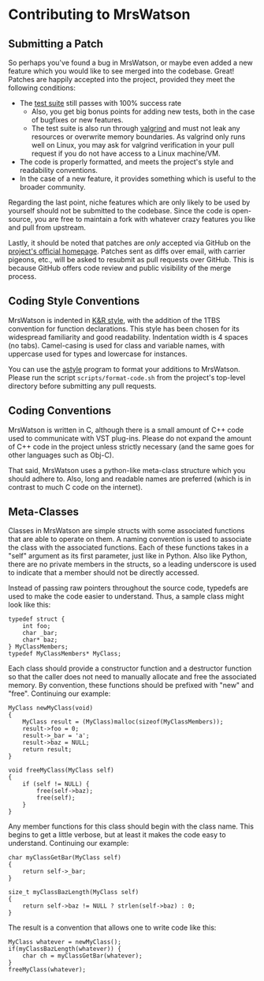 Contributing to MrsWatson
=========================

Submitting a Patch
------------------

So perhaps you've found a bug in MrsWatson, or maybe even added a new
feature which you would like to see merged into the codebase. Great!
Patches are happily accepted into the project, provided they meet the
following conditions:

* The [test suite][1] still passes with 100% success rate
  - Also, you get big bonus points for adding new tests, both in the case
    of bugfixes or new features.
  - The test suite is also run through [valgrind][5] and must not leak any
    resources or overwrite memory boundaries. As valgrind only runs well on
    Linux, you may ask for valgrind verification in your pull request if
    you do not have access to a Linux machine/VM.
* The code is properly formatted, and meets the project's style and
  readability conventions.
* In the case of a new feature, it provides something which is useful to
  the broader community.

Regarding the last point, niche features which are only likely to be used by
yourself should not be submitted to the codebase. Since the code is
open-source, you are free to maintain a fork with whatever crazy features
you like and pull from upstream.

Lastly, it should be noted that patches are *only* accepted via GitHub on
the [project's official homepage][4]. Patches sent as diffs over email,
with carrier pigeons, etc., will be asked to resubmit as pull requests over
GitHub. This is because GitHub offers code review and public visibility of
the merge process.


Coding Style Conventions
------------------------

MrsWatson is indented in [K&R style][2], with the addition of the 1TBS
convention for function declarations. This style has been chosen for its
widespread familiarity and good readability. Indentation width is 4 spaces
(no tabs). Camel-casing is used for class and variable names, with
uppercase used for types and lowercase for instances.

You can use the [astyle][3] program to format your additions to MrsWatson.
Please run the script `scripts/format-code.sh` from the project's top-level
directory before submitting any pull requests.


Coding Conventions
------------------

MrsWatson is written in C, although there is a small amount of C++ code
used to communicate with VST plug-ins. Please do not expand the amount of
C++ code in the project unless strictly necessary (and the same goes for
other languages such as Obj-C).

That said, MrsWatson uses a python-like meta-class structure which you
should adhere to. Also, long and readable names are preferred (which is in
contrast to much C code on the internet).


Meta-Classes
------------

Classes in MrsWatson are simple structs with some associated functions that
are able to operate on them. A naming convention is used to associate the
class with the associated functions. Each of these functions takes in a
"self" argument as its first parameter, just like in Python. Also like
Python, there are no private members in the structs, so a leading underscore
is used to indicate that a member should not be directly accessed.

Instead of passing raw pointers throughout the source code, typedefs are
used to make the code easier to understand. Thus, a sample class might look
like this:

    typedef struct {
        int foo;
        char _bar;
        char* baz;
    } MyClassMembers;
    typedef MyClassMembers* MyClass;

Each class should provide a constructor function and a destructor function
so that the caller does not need to manually allocate and free the
associated memory. By convention, these functions should be prefixed with
"new" and "free". Continuing our example:

    MyClass newMyClass(void)
    {
        MyClass result = (MyClass)malloc(sizeof(MyClassMembers));
        result->foo = 0;
        result->_bar = 'a';
        result->baz = NULL;
        return result;
    }

    void freeMyClass(MyClass self)
    {
        if (self != NULL) {
            free(self->baz);
            free(self);
        }
    }

Any member functions for this class should begin with the class name. This
begins to get a little verbose, but at least it makes the code easy to
understand. Continuing our example:

    char myClassGetBar(MyClass self)
    {
        return self->_bar;
    }

    size_t myClassBazLength(MyClass self)
    {
        return self->baz != NULL ? strlen(self->baz) : 0;
    }

The result is a convention that allows one to write code like this:

    MyClass whatever = newMyClass();
    if(myClassBazLength(whatever)) {
        char ch = myClassGetBar(whatever);
    }
    freeMyClass(whatever);


[1]: TESTING.md
[2]: http://en.wikipedia.org/wiki/Indent_style#K.26R_style
[3]: http://astyle.sourceforge.net/astyle.html
[4]: https://github.com/teragonaudio/MrsWatson
[5]: http://valgrind.org/
